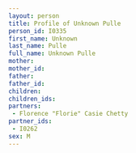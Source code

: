 ```yaml
---
layout: person
title: Profile of Unknown Pulle
person_id: I0335
first_name: Unknown
last_name: Pulle
full_name: Unknown Pulle
mother: 
mother_id: 
father: 
father_id: 
children:
children_ids:
partners:
 - Florence "Florie" Casie Chetty
partner_ids:
 - I0262
sex: M
---
```


